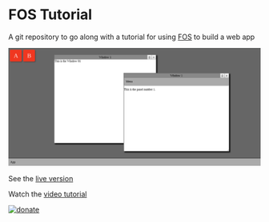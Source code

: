 # FOS Tutorial

A git repository to go along with a tutorial for using [FOS](https://github.com/victorqribeiro/fos) to build a web app

![screenshot](Screenshot_2020-05-01_16-44-49.png)

See the [live version](https://victorqribeiro.github.io/FOStutorial/)

Watch the [video tutorial](https://www.youtube.com/watch?v=rddE1jKPgWk)

[![donate](https://www.paypalobjects.com/en_US/i/btn/btn_donateCC_LG.gif)](https://www.paypal.com/cgi-bin/webscr?cmd=_donations&business=76N3LUCQ9FENS&currency_code=USD&source=url)
